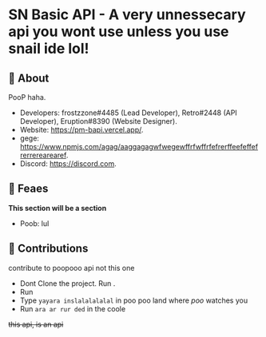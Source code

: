 # SN Basic API - A very unnessecary api you wont use unless you use snail ide lol!

## 🚩 About
PooP haha.
* Developers: frostzzone#4485 (Lead Developer), Retro#2448 (API Developer), Eruption#8390 (Website Designer).
* Website: https://pm-bapi.vercel.app/.
* gege: https://www.npmjs.com/agag/aaggagagwfwegewffrfwffrfefrerffeefeffefrerrerearearef.
* Discord: https://discord.com.

## 🔎 Feaes
**This section will be a section**
* Poob: lul

## 🔨 Contributions
contribute to poopooo api not this one
* Dont Clone the project. Run .
* Run
* Type `yayara inslalalalalal` in  poo poo land where *poo* watches you
* Run `ara ar rur ded` in the coole

~~this api, is an api~~